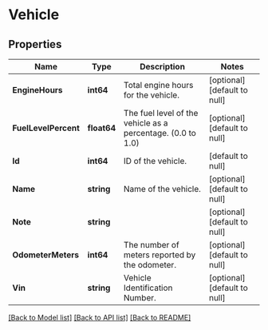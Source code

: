 # Vehicle

## Properties
Name | Type | Description | Notes
------------ | ------------- | ------------- | -------------
**EngineHours** | **int64** | Total engine hours for the vehicle. | [optional] [default to null]
**FuelLevelPercent** | **float64** | The fuel level of the vehicle as a percentage. (0.0 to 1.0) | [optional] [default to null]
**Id** | **int64** | ID of the vehicle. | [default to null]
**Name** | **string** | Name of the vehicle. | [optional] [default to null]
**Note** | **string** |  | [optional] [default to null]
**OdometerMeters** | **int64** | The number of meters reported by the odometer. | [optional] [default to null]
**Vin** | **string** | Vehicle Identification Number. | [optional] [default to null]

[[Back to Model list]](../README.md#documentation-for-models) [[Back to API list]](../README.md#documentation-for-api-endpoints) [[Back to README]](../README.md)


